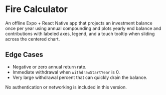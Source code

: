 # Fire Calculator

An offline Expo + React Native app that projects an investment balance once per year using annual compounding and plots yearly end balance and contributions with labeled axes, legend, and a touch tooltip when sliding across the centered chart.

## Edge Cases
- Negative or zero annual return rate.
- Immediate withdrawal when `withdrawStartYear` is 0.
- Very large withdrawal percent that can quickly drain the balance.

No authentication or networking is included in this version.
